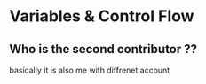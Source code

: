 # Variables & Control Flow
## Who is the second contributor ??
basically it is also me with diffrenet account
